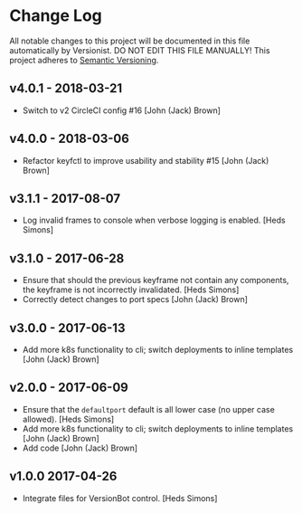 # Change Log

All notable changes to this project will be documented in this file
automatically by Versionist. DO NOT EDIT THIS FILE MANUALLY!
This project adheres to [Semantic Versioning](http://semver.org/).

## v4.0.1 - 2018-03-21

* Switch to v2 CircleCI config #16 [John (Jack) Brown]

## v4.0.0 - 2018-03-06

* Refactor keyfctl to improve usability and stability #15 [John (Jack) Brown]

## v3.1.1 - 2017-08-07

* Log invalid frames to console when verbose logging is enabled. [Heds Simons]

## v3.1.0 - 2017-06-28

* Ensure that should the previous keyframe not contain any components, the keyframe is not incorrectly invalidated. [Heds Simons]
* Correctly detect changes to port specs [John (Jack) Brown]

## v3.0.0 - 2017-06-13

* Add more k8s functionality to cli; switch deployments to inline templates [John (Jack) Brown]

## v2.0.0 - 2017-06-09

* Ensure that the `defaultport` default is all lower case (no upper case allowed). [Heds Simons]
* Add more k8s functionality to cli; switch deployments to inline templates [John (Jack) Brown]
* Add code [John (Jack) Brown]

## v1.0.0 2017-04-26

* Integrate files for VersionBot control. [Heds Simons]
